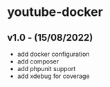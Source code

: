 # youtube-docker

## v1.0 - (15/08/2022)

 - add docker configuration
 - add composer
 - add phpunit support
 - add xdebug for coverage

